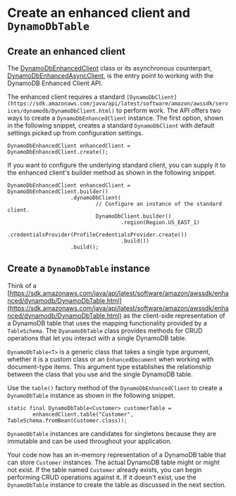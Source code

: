 # Create an enhanced client and `DynamoDbTable`<a name="ddb-en-client-getting-started-dynamodbTable"></a>

## Create an enhanced client<a name="ddb-en-client-getting-started-dynamodbTable-eclient"></a>

The [DynamoDbEnhancedClient](https://sdk.amazonaws.com/java/api/latest/software/amazon/awssdk/enhanced/dynamodb/DynamoDbEnhancedClient.html) class or its asynchronous counterpart, [DynamoDbEnhancedAsyncClient](https://sdk.amazonaws.com/java/api/latest/software/amazon/awssdk/enhanced/dynamodb/DynamoDbEnhancedAsyncClient.html), is the entry point to working with the DynamoDB Enhanced Client API\.

The enhanced client requires a standard `[DynamoDbClient](https://sdk.amazonaws.com/java/api/latest/software/amazon/awssdk/services/dynamodb/DynamoDbClient.html)` to perform work\. The API offers two ways to create a `DynamoDbEnhancedClient` instance\. The first option, shown in the following snippet, creates a standard `DynamoDbClient` with default settings picked up from configuration settings\.

```
DynamoDbEnhancedClient enhancedClient = DynamoDbEnhancedClient.create();
```

If you want to configure the underlying standard client, you can supply it to the enhanced client's builder method as shown in the following snippet\.

```
DynamoDbEnhancedClient enhancedClient = DynamoDbEnhancedClient.builder()
                    .dynamoDbClient(
                            // Configure an instance of the standard client.
                            DynamoDbClient.builder()
                                    .region(Region.US_EAST_1)
                                    .credentialsProvider(ProfileCredentialsProvider.create())
                                    .build())
                    .build();
```

## Create a `DynamoDbTable` instance<a name="ddb-en-client-getting-started-dynamodbTable-table"></a>

Think of a [https://sdk.amazonaws.com/java/api/latest/software/amazon/awssdk/enhanced/dynamodb/DynamoDbTable.html](https://sdk.amazonaws.com/java/api/latest/software/amazon/awssdk/enhanced/dynamodb/DynamoDbTable.html) as the client\-side representation of a DynamoDB table that uses the mapping functionality provided by a `TableSchema`\. The `DyanamoDbTable` class provides methods for CRUD operations that let you interact with a single DynamoDB table\.

`DynamoDbTable<T>` is a generic class that takes a single type argument, whether it is a custom class or an `EnhancedDocument` when working with document\-type items\. This argument type establishes the relationship between the class that you use and the single DynamoDB table\.

Use the `table()` factory method of the `DynamoDbEnhancedClient` to create a `DynamoDbTable` instance as shown in the following snippet\.

```
static final DynamoDbTable<Customer> customerTable = 
        enhancedClient.table("Customer", TableSchema.fromBean(Customer.class));
```

`DynamoDbTable` instances are candidates for singletons because they are immutable and can be used throughout your application\.

Your code now has an in\-memory representation of a DynamoDB table that can store `Customer` instances\. The actual DynamoDB table might or might not exist\. If the table named `Customer` already exists, you can begin performing CRUD operations against it\. If it doesn't exist, use the `DynamoDbTable` instance to create the table as discussed in the next section\.